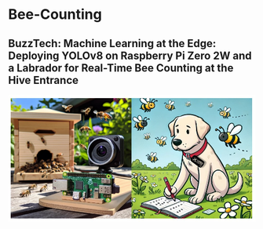 # Bee-Counting

BuzzTech: Machine Learning at the Edge: Deploying YOLOv8 on Raspberry Pi Zero 2W and a Labrador for Real-Time Bee Counting at the Hive Entrance
---
<div align="center">
<img src="portada.jpeg" alt="Image" width="600">
</div>
